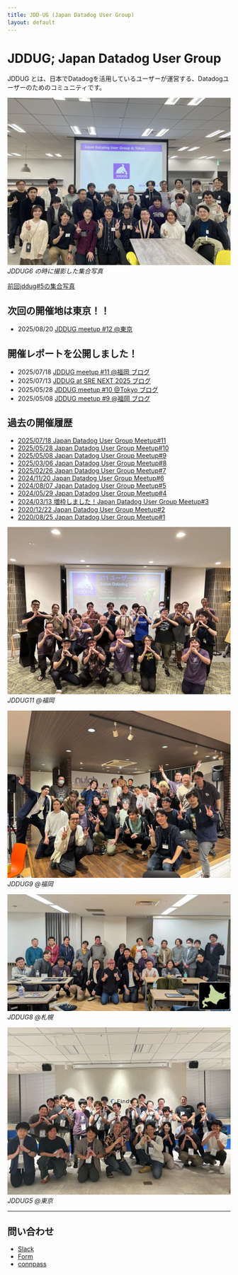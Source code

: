```yaml
---
title: JDD-UG (Japan Datadog User Group)
layout: default
---
```


# JDDUG; Japan Datadog User Group

JDDUG とは、日本でDatadogを活用しているユーザーが運営する、Datadogユーザーのためのコミュニティです。

![集合写真](/assets/images/meetup6-all.jpg)
_JDDUG6 の時に撮影した集合写真_

[前回jddug#5の集合写真](/2024/08/07/#participant)

## 次回の開催地は東京！！
- 2025/08/20 [JDDUG meetup #12 @東京](https://datadog-jp.connpass.com/event/360923/)

## 開催レポートを公開しました！
- 2025/07/18 [JDDUG meetup #11 @福岡 ブログ](/2025/07/18/)
- 2025/07/13 [JDDUG at SRE NEXT 2025 ブログ](/2025/07/13/)
- 2025/05/28 [JDDUG meetup #10 @Tokyo ブログ](/2025/05/28/)
- 2025/05/08 [JDDUG meetup #9 @福岡 ブログ](/2025/05/08/)

## 過去の開催履歴

- [2025/07/18 Japan Datadog User Group Meetup#11](https://datadog-jp.connpass.com/event/358184/)
- [2025/05/28 Japan Datadog User Group Meetup#10](https://datadog-jp.connpass.com/event/349693/)
- [2025/05/08 Japan Datadog User Group Meetup#9](https://datadog-jp.connpass.com/event/348321/)
- [2025/03/06 Japan Datadog User Group Meetup#8](https://datadog-jp.connpass.com/event/344084/)
- [2025/02/26 Japan Datadog User Group Meetup#7](https://datadog-jp.connpass.com/event/343144/)
- [2024/11/20 Japan Datadog User Group Meetup#6](https://datadog-jp.connpass.com/event/334594/)
- [2024/08/07 Japan Datadog User Group Meetup#5](https://datadog-jp.connpass.com/event/324770/)
- [2024/05/29 Japan Datadog User Group Meetup#4](https://datadog-jp.connpass.com/event/317091/)
- [2024/03/13 増枠しました！Japan Datadog User Group Meetup#3](https://datadog-jp.connpass.com/event/309899/)
- [2020/12/22 Japan Datadog User Group Meetup#2](https://datadog-jp.connpass.com/event/196957/)
- [2020/08/25 Japan Datadog User Group Meetup#1](https://datadog-jp.connpass.com/event/185920/)

![福岡で集合写真](/assets/images/meetup11-all.jpeg)
_JDDUG11 @福岡_

![福岡で集合写真](/assets/images/meetup9-all.jpeg)
_JDDUG9 @福岡_

![札幌で集合写真](/assets/images/meetup8-sapporo.webp)
_JDDUG8 @札幌_

![JDDUG#5の集合写真](/assets/images/meetup5_all.jpg)
_JDDUG5 @東京_

---

## 問い合わせ

- [Slack](https://t.co/dpBETMaosn)
- [Form](https://forms.gle/SoJrRUvX4FcysogP9)
- [connpass](https://datadog-jp.connpass.com/)
